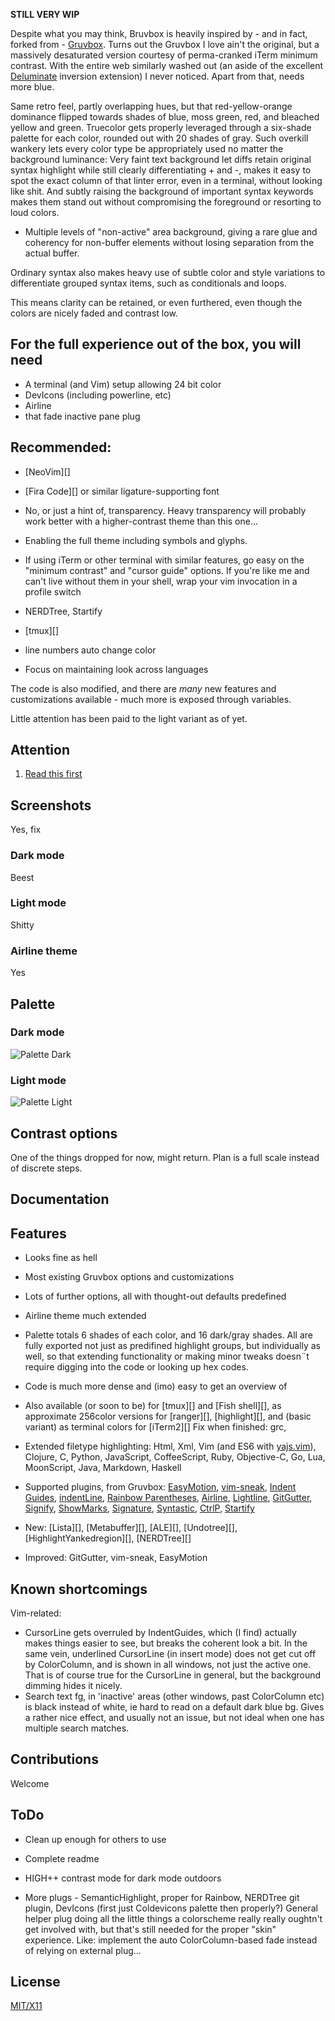 **STILL VERY WIP**

Despite what you may think, Bruvbox is heavily inspired by - and in fact,
forked from - [Gruvbox][].
Turns out the Gruvbox I love ain't the original, but a massively
desaturated version courtesy of perma-cranked iTerm minimum contrast. With
the entire web similarly washed out (an aside of the excellent
[Deluminate][] inversion extension) I never noticed. Apart from that,
needs more blue.

Same retro feel, partly overlapping hues, but that red-yellow-orange dominance
flipped towards shades of blue, moss green, red, and bleached yellow and green.
Truecolor gets properly leveraged through a six-shade palette for each
color, rounded out with 20 shades of gray.
Such overkill wankery lets every color type be appropriately used no matter 
the background luminance:
Very faint text background let diffs retain original syntax highlight while
still clearly differentiating + and -, makes it easy to spot the exact column
of that linter error, even in a terminal, without looking like shit. 
And subtly raising the background of important syntax keywords makes them stand
out without compromising the foreground or resorting to loud colors.


* Multiple levels of "non-active" area background, giving a rare glue and
	coherency for non-buffer elements without losing separation from the actual
	buffer.
	

Ordinary syntax also makes heavy use of subtle color and style variations to
differentiate grouped syntax items, such as conditionals and loops.

This means clarity can be retained, or even furthered, even though the colors
are nicely faded and contrast low.



For the full experience out of the box, you will need
--------------
* A terminal (and Vim) setup allowing 24 bit color
* DevIcons (including powerline, etc)
* Airline
* that fade inactive pane plug

Recommended:
--------------
* [NeoVim][]
* [Fira Code][] or similar ligature-supporting font
* No, or just a hint of, transparency. Heavy transparency will probably work
	better with a higher-contrast theme than this one...
* Enabling the full theme including symbols and glyphs.
* If using iTerm or other terminal with similar features, go easy on the 
	"minimum contrast" and "cursor guide" options.  If you're like me and can't 
	live without them in your shell, wrap your vim invocation in a profile switch
* NERDTree, Startify
* [tmux][]


* line numbers auto change color
* Focus on maintaining look across languages

The code is also modified, and there are _many_ new features and customizations available - much more is exposed through variables.

Little attention has been paid to the light variant as of yet.

   [gruvbox]: https://github.com/morhetz/gruvbox
	 [Deluminate]: https://github.com/abstiles/deluminate

Attention
---------

1. [Read this first](https://github.com/morhetz/gruvbox/wiki/Terminal-specific)

Screenshots
-----------

Yes, fix

### Dark mode

Beest

### Light mode

Shitty

### Airline theme

Yes

Palette
-------

### Dark mode

![Palette Dark]()

### Light mode

![Palette Light]()


Contrast options
----------------

One of the things dropped for now, might return. Plan is a full scale instead of discrete steps.

Documentation
-------------


Features
--------

* Looks fine as hell
* Most existing Gruvbox options and customizations
* Lots of further options, all with thought-out defaults predefined
* Airline theme much extended
* Palette totals 6 shades of each color, and 16 dark/gray shades. All are fully
	exported not just as predifined highlight groups, but individually as well,
	so that extending functionality or making minor tweaks doesn¨t require
	digging into the code or looking up hex codes.
* Code is much more dense and (imo) easy to get an overview of

* Also available (or soon to be) for [tmux][] and [Fish shell][], as approximate 256color versions for [ranger][], [highlight][],
and (basic variant) as terminal colors for [iTerm2][]
		Fix when finished: grc, 

* Extended filetype highlighting: Html, Xml, Vim (and ES6 with [yajs.vim](https://github.com/othree/yajs.vim)), Clojure, C, Python, JavaScript, CoffeeScript, Ruby, Objective-C, Go, Lua, MoonScript, Java, Markdown, Haskell
* Supported plugins, from Gruvbox: [EasyMotion][], [vim-sneak][], [Indent Guides][], [indentLine][], [Rainbow Parentheses][], [Airline][], [Lightline][], [GitGutter][], [Signify][], [ShowMarks][], [Signature][], [Syntastic][], [CtrlP][], [Startify][]
* New: [Lista][], [Metabuffer][], [ALE][], [Undotree][], [HighlightYankedregion][], [NERDTree][]
* Improved: GitGutter, vim-sneak, EasyMotion


   [EasyMotion]: https://github.com/Lokaltog/vim-easymotion
   [vim-sneak]: https://github.com/justinmk/vim-sneak
   [Indent Guides]: https://github.com/nathanaelkane/vim-indent-guides
   [indentLine]: https://github.com/Yggdroot/indentLine
   [Rainbow Parentheses]: https://github.com/kien/rainbow_parentheses.vim
   [Airline]: https://github.com/bling/vim-airline
   [Lightline]: https://github.com/itchyny/lightline.vim
   [GitGutter]: https://github.com/airblade/vim-gitgutter
   [Signify]: https://github.com/mhinz/vim-signify
   [ShowMarks]: http://www.vim.org/scripts/script.php?script_id=152
   [Signature]: https://github.com/kshenoy/vim-signature
   [Syntastic]: https://github.com/scrooloose/syntastic
   [CtrlP]: https://github.com/kien/ctrlp.vim
   [Startify]: https://github.com/mhinz/vim-startify


Known shortcomings
-------------
Vim-related:
* CursorLine gets overruled by IndentGuides, which (I find) actually makes
	things easier to see, but breaks the coherent look a bit. 
	In the same vein, underlined CursorLine (in insert mode) does not get cut off
	by ColorColumn, and is shown in all windows, not just the active one. 
	That is of course true for the CursorLine in general, but the background 
	dimming hides it nicely.
* Search text fg, in 'inactive' areas (other windows, past ColorColumn etc)
	is black instead of white, ie hard to read on a default dark blue bg.
	Gives a rather nice effect, and usually not an issue, but not ideal when one
	has multiple search matches.


Contributions
-------------

Welcome

ToDo
----
* Clean up enough for others to use
* Complete readme


* HIGH++ contrast mode for dark mode outdoors

* More plugs - SemanticHighlight, proper for Rainbow, NERDTree git plugin, DevIcons (first just Coldevicons palette then properly?)
General helper plug doing all the little things a colorscheme really really oughtn't get involved with,
but that's still needed for the proper "skin" experience. Like: implement the auto ColorColumn-based fade instead of relying on external plug...



License
-------
[MIT/X11][]

   [MIT/X11]: https://en.wikipedia.org/wiki/MIT_License
